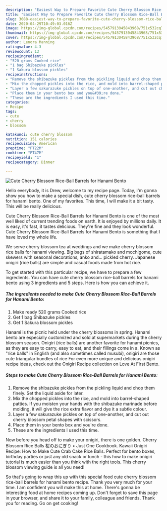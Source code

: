 ```yaml
---
description: "Easiest Way to Prepare Favorite Cute Cherry Blossom Rice-Ball Barrels for Hanami Bento"
title: "Easiest Way to Prepare Favorite Cute Cherry Blossom Rice-Ball Barrels for Hanami Bento"
slug: 3088-easiest-way-to-prepare-favorite-cute-cherry-blossom-rice-ball-barrels-for-hanami-bento
date: 2020-04-29T10:49:03.016Z
image: https://img-global.cpcdn.com/recipes/5457913045843968/751x532cq70/cute-cherry-blossom-rice-ball-barrels-for-hanami-bento-recipe-main-photo.jpg
thumbnail: https://img-global.cpcdn.com/recipes/5457913045843968/751x532cq70/cute-cherry-blossom-rice-ball-barrels-for-hanami-bento-recipe-main-photo.jpg
cover: https://img-global.cpcdn.com/recipes/5457913045843968/751x532cq70/cute-cherry-blossom-rice-ball-barrels-for-hanami-bento-recipe-main-photo.jpg
author: Lenora Manning
ratingvalue: 4.3
reviewcount: 13
recipeingredient:
- "520 grams Cooked rice"
- "1 bag Shibazuke pickles"
- "1 Sakura blossom pickles"
recipeinstructions:
- "Remove the shibazuke pickles from the pickling liquid and chop them finely. Set the liquid aside for later."
- "Mix the chopped pickles into the rice, and mold into barrel-shaped patties. If you moisten your hands with the shibazuke marinade before molding, it will give the rice extra flavor and dye it a subtle colour."
- "Layer a few sakurazuke pickles on top of one-another, and cut out cherry blossom petal shapes with scissors."
- "Place them in your bento box and you&#39;re done."
- "These are the ingredients I used this time."
categories:
- Recipe
tags:
- cute
- cherry
- blossom

katakunci: cute cherry blossom 
nutrition: 151 calories
recipecuisine: American
preptime: "PT22M"
cooktime: "PT47M"
recipeyield: "1"
recipecategory: Dinner

---
```



![Cute Cherry Blossom Rice-Ball Barrels for Hanami Bento](https://img-global.cpcdn.com/recipes/5457913045843968/751x532cq70/cute-cherry-blossom-rice-ball-barrels-for-hanami-bento-recipe-main-photo.jpg)

Hello everybody, it is Drew, welcome to my recipe page. Today, I'm gonna show you how to make a special dish, cute cherry blossom rice-ball barrels for hanami bento. One of my favorites. This time, I will make it a bit tasty. This will be really delicious.

Cute Cherry Blossom Rice-Ball Barrels for Hanami Bento is one of the most well liked of current trending foods on earth. It is enjoyed by millions daily. It is easy, it's fast, it tastes delicious. They're fine and they look wonderful. Cute Cherry Blossom Rice-Ball Barrels for Hanami Bento is something that I have loved my whole life.

We serve cherry blossom tea at weddings and we make cherry blossom rice balls for hanami viewing. Big bags of shiratamako and mochigome, cute skewers with seasonal decorations, anko and… pickled cherry. Japanese onigiri (rice balls) are simple and casual foods made from hot rice.


To get started with this particular recipe, we have to prepare a few ingredients. You can have cute cherry blossom rice-ball barrels for hanami bento using 3 ingredients and 5 steps. Here is how you can achieve it.

<!--inarticleads1-->

##### The ingredients needed to make Cute Cherry Blossom Rice-Ball Barrels for Hanami Bento:

1. Make ready 520 grams Cooked rice
1. Get 1 bag Shibazuke pickles
1. Get 1 Sakura blossom pickles


Hanami is the picnic held under the cherry blossoms in spring. Hanami bento are especially customized and sold at supermarkets during the cherry blossom season. Onigiri (rice balls) are another favorite for hanami picnics, as they are easy to carry, easy to eat, and their fillings come in a. Known as &#34;rice balls&#34; in English (and also sometimes called musubi), onigiri are those cute triangular bundles of rice For even more unique and delicious onigiri recipe ideas, check out the Onigiri Recipe collection on Love At First Bento. 

<!--inarticleads2-->

##### Steps to make Cute Cherry Blossom Rice-Ball Barrels for Hanami Bento:

1. Remove the shibazuke pickles from the pickling liquid and chop them finely. Set the liquid aside for later.
1. Mix the chopped pickles into the rice, and mold into barrel-shaped patties. If you moisten your hands with the shibazuke marinade before molding, it will give the rice extra flavor and dye it a subtle colour.
1. Layer a few sakurazuke pickles on top of one-another, and cut out cherry blossom petal shapes with scissors.
1. Place them in your bento box and you&#39;re done.
1. These are the ingredients I used this time.


Now before you head off to make your onigiri, there is one golden. Cherry Blossom Rice Balls 桜のおにぎり • Just One Cookbook. Kawaii Onigiri Recipe: How to Make Cute Crab Cake Rice Balls. Perfect for bento boxes, birthday parties or just any old snack or lunch - this how to make onigiri tutorial is much easier than you think with the right tools. This cherry blossom viewing guide is all you need! 

So that's going to wrap this up with this special food cute cherry blossom rice-ball barrels for hanami bento recipe. Thank you very much for your time. I am confident you will make this at home. There's gonna be interesting food at home recipes coming up. Don't forget to save this page in your browser, and share it to your family, colleague and friends. Thank you for reading. Go on get cooking!
